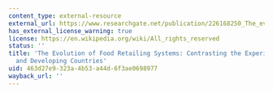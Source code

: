 ```yaml
---
content_type: external-resource
external_url: https://www.researchgate.net/publication/226168250_The_evolution_of_food_retailing_systems_Contrasting_the_experience_of_developed_and_developing_countries
has_external_license_warning: true
license: https://en.wikipedia.org/wiki/All_rights_reserved
status: ''
title: 'The Evolution of Food Retailing Systems: Contrasting the Experience of Developed
  and Developing Countries'
uid: 463d27e9-323a-4b53-a44d-6f3ae0698977
wayback_url: ''
---
```

